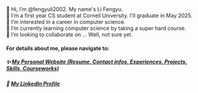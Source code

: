 👋 Hi, I’m @fengyuli2002. My name's Li Fengyu.  
🏫 I'm a first year CS student at Cornell University. I'll graduate in May 2025.  
👀 I’m interested in a career in computer science.  
🌱 I’m currently learning computer science by taking a super hard course.  
💞️ I’m looking to collaborate on ... Well, not sure yet.  

#### For details about me, please navigate to:
##### ✨ [My Personal Website (Resume, Contact infos, Experiences, Projects, Skills, Courseworks)](https://fengyuli2002.github.io/)
##### 🔖 [My LinkedIn Profile](https://www.linkedin.com/in/fengyuli2002/)
